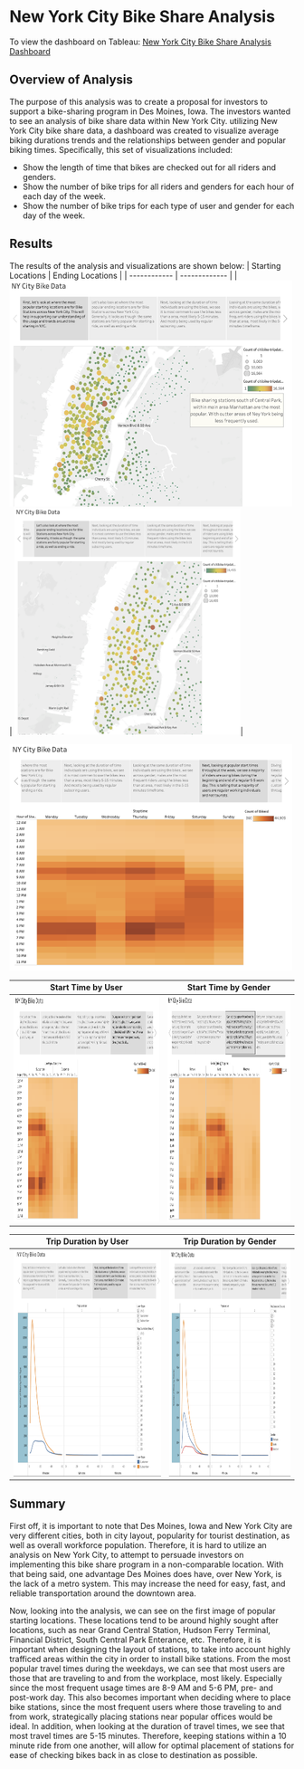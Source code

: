 # New York City Bike Share Analysis

To view the dashboard on Tableau: [New York City Bike Share Analysis Dashboard](https://public.tableau.com/views/NyCityBikeData/NYCityBikeData?:language=en-US&publish=yes&:display_count=n&:origin=viz_share_link)

## Overview of Analysis
The purpose of this analysis was to create a proposal for investors to support a bike-sharing program in Des Moines, Iowa. The investors wanted to see an analysis of bike share data within New York City. utilizing New York City bike share data, a dashboard was created to visualize average biking durations trends and the relationships between gender and popular biking times. Specifically, this set of visualizations included:

* Show the length of time that bikes are checked out for all riders and genders.
* Show the number of bike trips for all riders and genders for each hour of each day of the week.
* Show the number of bike trips for each type of user and gender for each day of the week.

## Results
The results of the analysis and visualizations are shown below:
| Starting Locations | Ending Locations |
| ------------ | ------------- |
| <img src="Resources/Popular Starting Locations.png" width="500" height="400"> | <img src="Resources/Popular Ending Locations.png" width="400" height="400">|

<img src="Resources/Popular Start Times.png" width="500" height="400">

| Start Time by User | Start Time by Gender |
| ------------ | ------------- |
| <img src="Resources/Start Time by User Type.png" width="500" height="400"> | <img src="Resources/Start Time by Gender.png" width="400" height="400">|

| Trip Duration by User | Trip Duration by Gender |
| ------------ | ------------- |
| <img src="Resources/Trip Duration by User Type.png" width="500" height="400"> | <img src="Resources/Trip Duration by Gender.png" width="400" height="400">|

## Summary
First off, it is important to note that Des Moines, Iowa and New York City are very different cities, both in city layout, popularity for tourist destination, as well as overall workforce population. Therefore, it is hard to utilize an analysis on New York City, to attempt to persuade investors on implementing this bike share program in a non-comparable location. With that being said, one advantage Des Moines does have, over New York, is the lack of a metro system. This may increase the need for easy, fast, and reliable transportation around the downtown area. 

Now, looking into the analysis, we can see on the first image of popular starting locations. These locations tend to be around highly sought after locations, such as near Grand Central Station, Hudson Ferry Terminal, Financial District, South Central Park Enterance, etc. Therefore, it is important when designing the layout of stations, to take into account highly trafficed areas within the city in order to install bike stations. From the most popular travel times during the weekdays, we can see that most users are those that are traveling to and from the workplace, most likely. Especially since the most frequent usage times are 8-9 AM and 5-6 PM, pre- and post-work day. This also becomes important when deciding where to place bike stations, since the most frequent users where those traveling to and from work, strategically placing stations near popular offices would be ideal. In addition, when looking at the duration of travel times, we see that most travel times are 5-15 minutes. Therefore, keeping stations within a 10 minute ride from one another, will allow for optimal placement of stations for ease of checking bikes back in as close to destination as possible.
